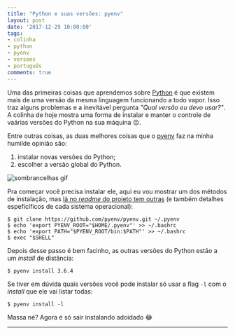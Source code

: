 ```yaml
---
title: "Python e suas versões: pyenv"
layout: post
date: '2017-12-29 10:00:00'
tags:
- colinha
- python
- pyenv
- versoes
- português
comments: true
---
```



Uma das primeiras coisas que aprendemos sobre [Python](https://www.python.org/) é que existem mais de uma versão da mesma linguagem funcionando a todo vapor. Isso traz alguns problemas e a inevitável pergunta _"Qual versão eu devo usar?"_. A colinha de hoje mostra uma forma de instalar e manter o controle de vaárias versões do Python na sua máquina 😉.

Entre outras coisas, as duas melhores coisas que o [pyenv](https://github.com/pyenv/pyenv) faz na minha humilde opinião são:

1. instalar novas versões do Python;
1. escolher a versão global do Python.

![sombrancelhas gif](https://media.giphy.com/media/10lqVdCCc9812M/giphy.gif)

Pra começar você precisa instalar ele, aqui eu vou mostrar um dos métodos de instalação, mas [lá no _readme_ do projeto tem outras](https://github.com/pyenv/pyenv#installation) (e também detalhes espeficíficos de cada sistema operacional):

~~~ console
$ git clone https://github.com/pyenv/pyenv.git ~/.pyenv
$ echo 'export PYENV_ROOT="$HOME/.pyenv"' >> ~/.bashrc
$ echo 'export PATH="$PYENV_ROOT/bin:$PATH"' >> ~/.bashrc
$ exec "$SHELL"
~~~

Depois desse passo é bem facinho, as outras versões do Python estão a um _install_ de distância:

~~~ console
$ pyenv install 3.6.4
~~~

Se tiver em dúvida quais versões você pode instalar só usar a flag `-l` com o _install_ que ele vai listar todas:

~~~ console
$ pyenv install -l
~~~

Massa né? Agora é só sair instalando adoidado 😂

----

